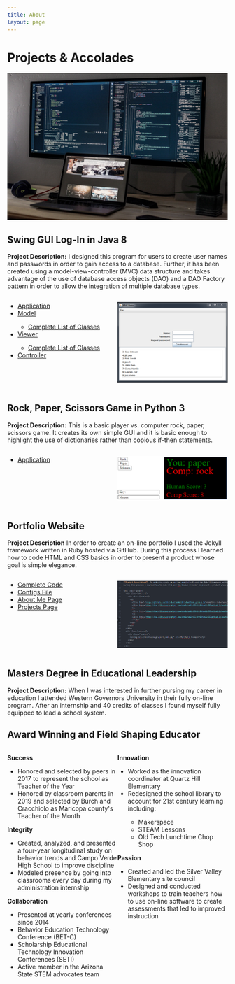```yaml
---
title: About
layout: page
---
```

# Projects & Accolades
![Coding Set-Up](https://github.com/chrishamlin98/chrishamlin98.github.io/blob/master/assets/images/Coding_Screenshot_small.jpg?raw=true)

## Swing GUI Log-In in Java 8

**Project Description:**  I designed this program for users to create user names and passwords in order to gain access to a database.  Further, it has been created using a model-view-controller (MVC) data structure and takes advantage of the use of database access objects (DAO) and a DAO Factory pattern in order to allow the integration of multiple database types.

<style>
.grid {
  display: flex;
}
.col-1-2 {
  flex: 1;
}
.cole-1-2:last-child {
  margin-left: 10px;
}
</style>

<div class="grid">
  <div class="col-1-2">
    <div class="content">
      <ul>
        <li><a href="https://raw.githubusercontent.com/chrishamlin98/Class-Sorter-MCV/master/src/classSorter/app/Application.java">Application</a></li>
        <li><a href="https://raw.githubusercontent.com/chrishamlin98/Class-Sorter-MCV/master/src/classSorter/dataModel/Model.java">Model</a></li>
          <ul>
            <li><a href="https://github.com/chrishamlin98/Class-Sorter-MCV/tree/master/src/classSorter/dataModel">Complete List of Classes</a></li>
          </ul>
        <li><a href="https://raw.githubusercontent.com/chrishamlin98/Class-Sorter-MCV/master/src/classSorter/viewer/View.java">Viewer</a></li>
          <ul>
            <li><a href="https://github.com/chrishamlin98/Class-Sorter-MCV/tree/master/src/classSorter/viewer">Complete List of Classes</a></li>
          </ul>
        <li><a href="https://raw.githubusercontent.com/chrishamlin98/Class-Sorter-MCV/master/src/classSorter/controller/Controller.java">Controller</a></li>
      </ul>
    </div>
  </div>
  <div class="col-1-2">
    <div class="content">
      <p><img src="/assets/images/MVC_app.png" alt="MVC App Screenshot"></p>
    </div>
  </div>
</div>  

## Rock, Paper, Scissors Game in Python 3

**Project Description:**  This is a basic player vs. computer rock, paper, scissors game.  It creates its own simple GUI and it is basic enough to highlight the use of dictionaries rather than copious if-then statements.

<div class="grid">
  <div class="col-1-2">
    <div class="content">
      <ul>
        <li><a href="https://raw.githubusercontent.com/chrishamlin98/rockpaperscissors/master/rock_paper_scissors.py">Application</a></li>
      </ul>
    </div>
  </div>
  <div class="col-1-2">
    <div class="content">
      <p><img src="/assets/images/RPS_App.PNG" alt="RPS App"></p>
    </div>
  </div>
</div>

## Portfolio Website

**Project Description**  In order to create an on-line portfolio I used the Jekyll framework written in Ruby hosted via GitHub.  During this process I learned how to code HTML and CSS basics in order to present a product whose goal is simple elegance.

<div class="grid">
  <div class="col-1-2">
    <div class="content">
      <ul>
        <li><a href="https://github.com/chrishamlin98/chrishamlin98.github.io">Complete Code</a></li>
        <li><a href="https://raw.githubusercontent.com/chrishamlin98/chrishamlin98.github.io/master/_config.yml">Configs File</a></li>
        <li><a href="https://raw.githubusercontent.com/chrishamlin98/chrishamlin98.github.io/master/about.md">About Me Page</a></li>
        <li><a href="https://raw.githubusercontent.com/chrishamlin98/chrishamlin98.github.io/master/projects.md">Projects Page</a></li>
      </ul>
    </div>
  </div>
  <div class="col-1-2">
    <div class="content">
      <p><img src="/assets/images/port_code.png" alt="Portfoilo Example"></p>
    </div>
  </div>
</div>

## Masters Degree in Educational Leadership

**Project Description:**  When I was interested in further pursing my career in education I attended Western Governors University in their fully on-line program.  After an internship and 40 credits of classes I found myself fully equipped to lead a school system.  

## Award Winning and Field Shaping Educator
<div class="grid">
  <div class="col-1-2">
    <div class="content">
      <p class="text-center"><strong>Success</strong></p>
        <ul>
          <li>Honored and selected by peers in 2017 to represent the school as Teacher of the Year</li>
          <li>Honored by classroom parents in 2019 and selected by Burch and Cracchiolo as Maricopa county's Teacher of the Month</li>
        </ul>
      <p class="text-center"><strong>Integrity</strong></p>
        <ul>
          <li>Created, analyzed, and presented a four-year longitudinal study on behavior trends and Campo Verde High School to improve discipline</li>
          <li>Modeled presence by going into classrooms every day during my administration internship</li>
        </ul>
      <p class="text-center"><strong>Collaboration</strong></p>
        <ul>
          <li>Presented at yearly conferences since 2014</li>
            <li>Behavior Education Technology Conference (BET-C)</li>
            <li>Scholarship Educational Technology Innovation Conferences (SETI)</li>
          <li>Active member in the Arizona State STEM advocates team</li>
        </ul>      
    </div>
  </div>
  <div class="col-1-2">
    <div class="content">
      <p class="text-center"><strong>Innovation</strong></p>
        <ul>
          <li>Worked as the innovation coordinator at Quartz Hill Elementary</li>
          <li>Redesigned the school library to account for 21st century learning including:</li>
            <ul>
              <li>Makerspace</li>
              <li>STEAM Lessons</li>
              <li>Old Tech Lunchtime Chop Shop</li>
            </ul>
        </ul>
      <p class="text-center"><strong>Passion</strong></p>
        <ul>
          <li>Created and led the Silver Valley Elementary site council</li>
          <li>Designed and conducted workshops to train teachers how to use on-line software to create assessments that led to improved instruction</li>
        </ul>    
    </div>
  </div>
</div>   

<!--For more details see [GitHub Flavored Markdown](https://guides.github.com/features/mastering-markdown/).-->
